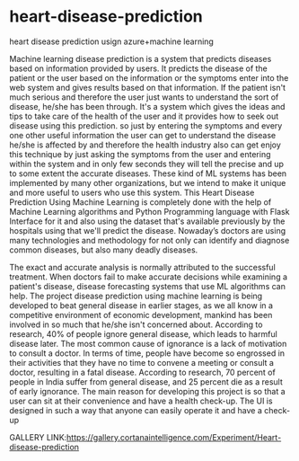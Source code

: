 # heart-disease-prediction
heart disease prediction usign azure+machine learning

Machine learning disease prediction is a system that predicts diseases based on information 
provided by users. It predicts the disease of the patient or the user based on the information or the 
symptoms enter into the web system and gives results based on that information. If the patient isn't 
much serious and therefore the user just wants to understand the sort of disease, he/she has been 
through. It's a system which gives the ideas and tips to take care of the health of the user and it 
provides how to seek out disease using this prediction. so just by entering the symptoms and every 
one other useful information the user can get to understand the disease he/she is affected by and 
therefore the health industry also can get enjoy this technique by just asking the symptoms from the 
user and entering within the system and in only few seconds they will tell the precise and up to some 
extent the accurate diseases. These kind of ML systems has been implemented by many other 
organizations, but we intend to make it unique and more useful to users who use this system. This 
Heart Disease Prediction Using Machine Learning is completely done with the help of Machine 
Learning algorithms and Python Programming language with Flask Interface for it and also using the 
dataset that's available previously by the hospitals using that we'll predict the disease. Nowaday’s 
doctors are using many technologies and methodology for not only can identify and diagnose 
common diseases, but also many deadly diseases.



The exact and accurate analysis is normally attributed to the successful treatment. When 
doctors fail to make accurate decisions while examining a patient's disease, disease forecasting 
systems that use ML algorithms can help. The project disease prediction using machine learning is 
being developed to beat general disease in earlier stages, as we all know in a competitive environment 
of economic development, mankind has been involved in so much that he/she isn't concerned about. 
According to research, 40% of people ignore general disease, which leads to harmful disease later. 
The most common cause of ignorance is a lack of motivation to consult a doctor. In terms of time, 
people have become so engrossed in their activities that they have no time to convene a meeting or 
consult a doctor, resulting in a fatal disease. According to research, 70 percent of people in India 
suffer from general disease, and 25 percent die as a result of early ignorance. The main reason for 
developing this project is so that a user can sit at their convenience and have a health check-up. The 
UI is designed in such a way that anyone can easily operate it and have a check-up


GALLERY LINK:https://gallery.cortanaintelligence.com/Experiment/Heart-disease-prediction
